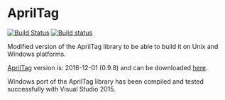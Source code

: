 # AprilTag
[![Build Status](https://travis-ci.org/s-trinh/AprilTag.svg?branch=master)](https://travis-ci.org/s-trinh/AprilTag?branch=master)
[![Build status](https://ci.appveyor.com/api/projects/status/q1k2kikjpuq1vn2e/branch/master?svg=true)](https://ci.appveyor.com/api/projects/status/q1k2kikjpuq1vn2e/branch/master)

Modified version of the AprilTag library to be able to build it on Unix and Windows platforms.

[AprilTag](https://april.eecs.umich.edu/software/apriltag.html) version is: 2016-12-01 (0.9.8) and can be downloaded [here](https://april.eecs.umich.edu/media/apriltag/apriltag-2016-12-01.tgz).

Windows port of the AprilTag library has been compiled and tested successfully with Visual Studio 2015.
